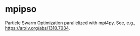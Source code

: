 # mpipso

Particle Swarm Optimization parallelized with mpi4py. See, e.g., https://arxiv.org/abs/1310.7034. 
